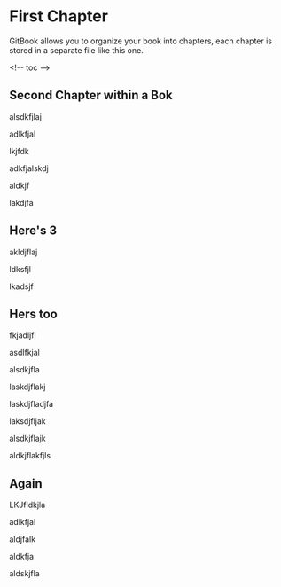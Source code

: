 # First Chapter

GitBook allows you to organize your book into chapters, each chapter is stored in a separate file like this one.

&lt;!-- toc --&gt;

## Second Chapter within a Bok

alsdkfjlaj

adlkfjal

lkjfdk

adkfjalskdj

aldkjf

lakdjfa

## Here's 3

akldjflaj

ldksfjl

lkadsjf

## Hers too

fkjadljfl

asdlfkjal

alsdkjfla

laskdjflakj

laskdjfladjfa

laksdjfljak

alsdkjflajk

aldkjflakfjls

## Again

LKJfldkjla

adlkfjal

aldjfalk

aldkfja

aldskjfla

